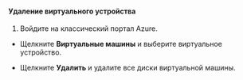 #### Удаление виртуального устройства

1. Войдите на классический портал Azure.

- Щелкните **Виртуальные машины** и выберите виртуальное устройство.

- Щелкните **Удалить** и удалите все диски виртуальной машины.

<!---HONumber=AcomDC_0128_2016-->